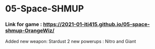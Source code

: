 # 05-Space-SHMUP
 
### Link for game : https://2021-01-iti415.github.io/05-space-shmup-OrangeWiz/

Added new weapon: Stardust
2 new powerups : Nitro and Giant
